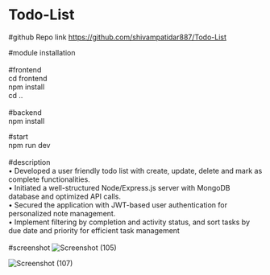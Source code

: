 # Todo-List
#github Repo link
https://github.com/shivampatidar887/Todo-List  

#module installation <br>
<br>
#frontend <br>
cd frontend <br>
npm install <br>
cd ..  <br> <br>
#backend<br>
npm install<br>

#start <br>
npm run dev <br> <br>
#description <br>
• Developed a user friendly todo list with create, update, delete and mark as complete functionalities.<br>
• Initiated a well-structured Node/Express.js server with MongoDB database and optimized API calls.<br>
• Secured the application with JWT-based user authentication for personalized note management.<br>
• Implement filtering by completion and activity status, and sort tasks by due date and priority for efficient task management<br>
<br>
#screenshot 
![Screenshot (105)](https://github.com/shivampatidar887/Todo-List/assets/110610536/806d8e92-6877-49a5-bffc-c5a1fa5e1f25)

![Screenshot (107)](https://github.com/shivampatidar887/Todo-List/assets/110610536/b39a2a35-185e-4c3e-9103-9057df00ebae)

